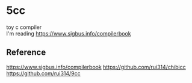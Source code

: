 # 5cc  
 
toy c compiler  
I'm reading https://www.sigbus.info/compilerbook

## Reference  

https://www.sigbus.info/compilerbook
https://github.com/rui314/chibicc
https://github.com/rui314/9cc
